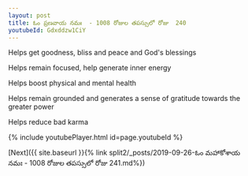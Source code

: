 ```yaml
---
layout: post
title: ఓం ప్రణవాయ నమః  - 1008 రోజుల తపస్సులో రోజు  240
youtubeId: Gdxddzw1CiY
---
```

 
 
Helps get goodness, bliss and peace and God's blessings
 
Helps remain focused, help generate inner energy 
 
Helps boost physical and mental health 
 
Helps remain grounded and generates a sense of gratitude towards the greater power 
 
Helps reduce bad karma
 
 
 
 


{% include youtubePlayer.html id=page.youtubeId %}
 
[Next]({{ site.baseurl }}{% link  split2/_posts/2019-09-26-ఓం మహాకోశాయ నమః  - 1008 రోజుల తపస్సులో రోజు  241.md%})
 
